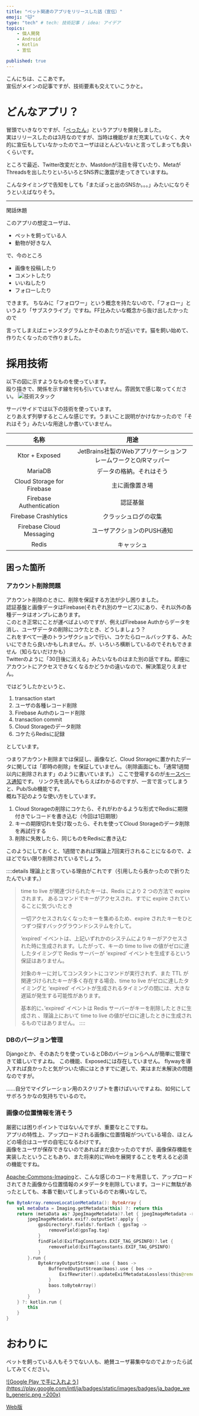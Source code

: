 ```yaml
---
title: "ペット関連のアプリをリリースした話（宣伝）"
emoji: "🐱"
type: "tech" # tech: 技術記事 / idea: アイデア
topics: 
    - 個人開発
    - Android
    - Kotlin
    - 宣伝

published: true
---
```


こんにちは、ここあです。  
宣伝がメインの記事ですが、技術要素も交えていこうかと。

# どんなアプリ？
冒頭でいきなりですが、「[ぺったん](https://play.google.com/store/apps/details?id=com.milkcocoa.info.petlog)」というアプリを開発しました。  
実はリリースしたのは3月なのですが、当時は機能がまだ充実していなく、大々的に宣伝もしていなかったのでユーザはほとんどいないと言ってしまっても良いくらいです。

ところで最近、Twitter改変だとか、Mastdonが注目を得ていたり、MetaがThreadsを出したりといろいろとSNS界に激震が走ってきていますね。

こんなタイミングで告知をしても「またぽっと出のSNSか。。。」みたいになりそうといえばなりそう。

----

閑話休題  

このアプリの想定ユーザは、

- ペットを飼っている人
- 動物が好きな人

で、今のところ

- 画像を投稿したり
- コメントしたり
- いいねしたり
- フォローしたり

できます。
ちなみに「フォロワー」という概念を持たないので、「フォロー」というより「サブスクライブ」ですね。FF比みたいな概念から抜け出したかったので

言ってしまえばニャンスタグラムとかそのあたりが近いです。猫を飼い始めて、作りたくなったので作りました。  


# 採用技術

以下の図に示すようなものを使っています。  
殴り描きで、関係を示す線を何も引いていません。雰囲気で感じ取ってください。
![技術スタック](/images/publish-pet-sns-app/petlog-android-tech-architecture.png)


サーバサイドでは以下の技術を使っています。  
とりあえず列挙するとこんな感じです。うまいこと説明がかけなかったので「それはそう」みたいな用途しか書いていません。

|名称|用途|
|:---:|:---:|
|Ktor + Exposed|JetBrains社製のWebアプリケーションフレームワークとO/Rマッパー|
|MariaDB|データの格納。それはそう|
|Cloud Storage for Firebase|主に画像置き場|
|Firebase Authentication|認証基盤|
|Firebase Crashlytics|クラッシュログの収集|
|Firebase Cloud Messaging|ユーザアクションのPUSH通知|
|Redis|キャッシュ|


## 困った箇所
### アカウント削除問題

アカウント削除のときに、削除を保証する方法が少し困りました。  
認証基盤と画像データはFirebase(それぞれ別のサービス)にあり、それ以外の各種データはオンプレにあります。  
このとき正常にことが運べばよいのですが、例えばFirebase Authからデータを消し、ユーザデータの削除にコケたとき、どうしましょう？  
これをすべて一連のトランザクションで行い、コケたらロールバックする、みたいにできたら良いかもしれません。が、いろいろ横断しているのでそれもできません（知らないだけかも）  
Twitterのように「30日後に消える」みたいなものはまた別の話ですね。即座にアカウントにアクセスできなくなるかどうかの違いなので、解決策足りえません。  

ではどうしたかというと、

1. transaction start
2. ユーザの各種レコード削除
3. Firebase Authのレコード削除
4. transaction commit
5. Cloud Storageのデータ削除
6. コケたらRedisに記録

としています。

つまりアカウント削除までは保証し、画像など、Cloud Storageに置かれたデータに関しては「即時の削除」を保証していません。（削除画面にも、「通常1週間以内に削除されます」のように書いています。）
ここで登場するのが[キースペース通知](https://redis-documentasion-japanese.readthedocs.io/ja/latest/topics/notifications.html)です。  リンク先を読んでもらえばわかるのですが、一言で言ってしまうと、Pub/Sub機能です。  
概ね下記のような使い方をしています。

1. Cloud Storageの削除にコケたら、それがわかるような形式でRedisに期限付きでレコードを書き込む（今回は1日期限）
2. キーの期限切れを受け取ったら、それを使ってCloud Storageのデータ削除を再試行する
3. 削除に失敗したら、同じものをRedisに書き込む

このようにしておくと、1週間であれば理論上7回実行されることになるので、よほどでない限り削除されているでしょう。

::::details 理論上と言っている理由がこれです（引用したら長かったので折りたたんでいます。）

>time to live が関連づけられたキーは、Redis により 2 つの方法で expire されます。
>あるコマンドでキーがアクセスされ、すでに expire されていることに気づいたとき
>
>一切アクセスされなくなったキーを集めるため、expire されたキーをひとつずつ探すバックグラウンドシステムを介して。
>
>‘expired’ イベントは、上記いずれかのシステムによりキーがアクセスされた時に生成されます。したがって、キーの time to live の値がゼロに達したタイミングで Redis サーバーが ‘expired’ イベントを生成するという保証はありません。
>
>対象のキーに対してコンスタントにコマンドが実行されず、また TTL が関連づけられたキーが多く存在する場合、time to live がゼロに達したタイミングと ‘expired’ イベントが生成されるタイミングの間には、大きな遅延が発生する可能性があります。
>
>基本的に、’expired’ イベントは Redis サーバーがキーを削除したときに生成され 、理論上において time to live の値がゼロに達したときに生成されるものではありません。
::::

### DBのバージョン管理

Djangoとか、そのあたりを使っているとDBのバージョンらへんが簡単に管理できて嬉しいですよね。 
この機能、Exposedには存在していません。 
flywayを導入すれば良かったと気がついた頃にはときすでに遅しで、実はまだ未解決の問題なのですが。  

......自分でマイグレーション用のスクリプトを書けばいいですよね、如何にしてサボろうかなの気持ちでいるので。

### 画像の位置情報を消そう

厳密には困りポイントではないんですが、重要なとこですね。  
アプリの特性上、アップロードされる画像に位置情報がついている場合、ほとんどの場合はユーザの自宅になるわけです。  
画像をユーザが保存できないのであればまだ良かったのですが、画像保存機能を実装したということもあり、また将来的にWebを展開することを考えると必須の機能ですね。  

[Apache-Commons-Imaging](https://commons.apache.org/proper/commons-imaging/)と、こんな感じのコードを用意して、アップロードされてきた画像から位置情報のメタデータを削除しています。コードに無駄があったとしても、本番で動いてしまっているのでお構いなしで。

``` kotlin
fun ByteArray.removeLocationMetadata(): ByteArray {
    val metaData = Imaging.getMetadata(this) ?: return this
    return (metaData as? JpegImageMetadata)?.let { jpegImageMetadata ->
        jpegImageMetadata.exif?.outputSet?.apply {
            gpsDirectory?.fields?.forEach { gpsTag ->
                removeField(gpsTag.tag)
            }
            findField(ExifTagConstants.EXIF_TAG_GPSINFO)?.let {
                removeField(ExifTagConstants.EXIF_TAG_GPSINFO)
            }
        }.run {
            ByteArrayOutputStream().use { baos ->
                BufferedOutputStream(baos).use { bos ->
                    ExifRewriter().updateExifMetadataLossless(this@removeLocationMetadata, bos, this)
                }
                baos.toByteArray()
            }
        }
    } ?: kotlin.run {
        this
    }
}

```

# おわりに

ペットを飼っている人もそうでない人も、絶賛ユーザ募集中なのでよかったら試してみてください。  

[![Google Play で手に入れよう](https://play.google.com/intl/ja/badges/static/images/badges/ja_badge_web_generic.png =200x)](https://play.google.com/store/apps/details?id=com.milkcocoa.info.petlog&pcampaignid=pcampaignidMKT-Other-global-all-co-prtnr-py-PartBadge-Mar2515-1)

[Web版](https://petlog.milkcocoa.info/about)